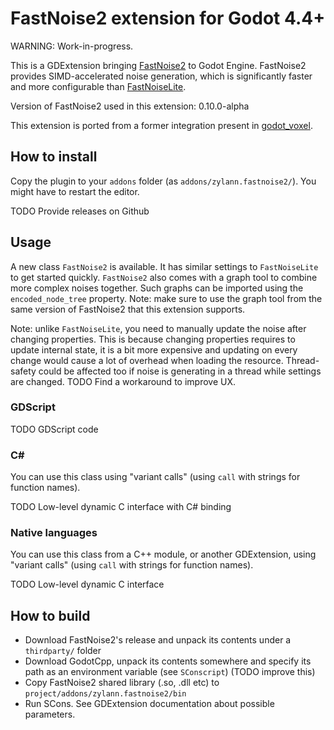 FastNoise2 extension for Godot 4.4+
=======================================

WARNING: Work-in-progress.

This is a GDExtension bringing [FastNoise2]() to Godot Engine. FastNoise2 provides SIMD-accelerated noise generation, which is significantly faster and more configurable than [FastNoiseLite](https://github.com/Auburn/FastNoiseLite).

Version of FastNoise2 used in this extension: 0.10.0-alpha

This extension is ported from a former integration present in [godot_voxel](https://github.com/Zylann/godot_voxel).


How to install
----------------

Copy the plugin to your `addons` folder (as `addons/zylann.fastnoise2/`). You might have to restart the editor.

TODO Provide releases on Github


Usage
-------

A new class `FastNoise2` is available. It has similar settings to `FastNoiseLite` to get started quickly. `FastNoise2` also comes with a graph tool to combine more complex noises together. Such graphs can be imported using the `encoded_node_tree` property. Note: make sure to use the graph tool from the same version of FastNoise2 that this extension supports.

Note: unlike `FastNoiseLite`, you need to manually update the noise after changing properties. This is because changing properties requires to update internal state, it is a bit more expensive and updating on every change would cause a lot of overhead when loading the resource. Thread-safety could be affected too if noise is generating in a thread while settings are changed. TODO Find a workaround to improve UX.

### GDScript

TODO GDScript code


### C#

You can use this class using "variant calls" (using `call` with strings for function names).

TODO Low-level dynamic C interface with C# binding


### Native languages

You can use this class from a C++ module, or another GDExtension, using "variant calls" (using `call` with strings for function names).

TODO Low-level dynamic C interface


How to build
-------------

- Download FastNoise2's release and unpack its contents under a `thirdparty/` folder
- Download GodotCpp, unpack its contents somewhere and specify its path as an environment variable (see `SConscript`) (TODO improve this)
- Copy FastNoise2 shared library (.so, .dll etc) to `project/addons/zylann.fastnoise2/bin`
- Run SCons. See GDExtension documentation about possible parameters.

